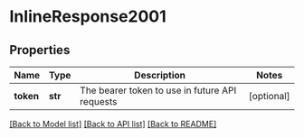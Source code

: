 # InlineResponse2001

## Properties
Name | Type | Description | Notes
------------ | ------------- | ------------- | -------------
**token** | **str** | The bearer token to use in future API requests | [optional] 

[[Back to Model list]](../README.md#documentation-for-models) [[Back to API list]](../README.md#documentation-for-api-endpoints) [[Back to README]](../README.md)

